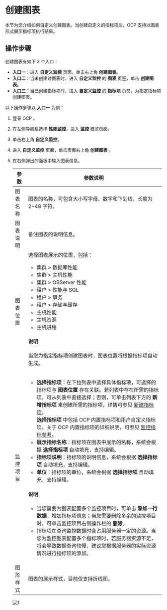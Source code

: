 # 创建图表

本节为您介绍如何自定义创建图表。当创建自定义的指标项后，OCP 支持以图表形式展示指标项执行结果。

## 操作步骤

创建图表有如下 3 个入口：

* **入口一**：进入 **自定义监控** 页面，单击右上角 **创建图表**。
* **入口二**：当未创建过图表时，进入 **自定义监控** 的 **图表** 页签，单击 **创建图表**。
* **入口三**：当已创建指标项时，进入 **自定义监控** 的 **指标项** 页签，为指定指标项创建图表。

以下操作步骤以 **入口一** 为例：

1. 登录 OCP 。

2. 在左侧导航栏选择 **性能监控**，进入 **监控** 概览页面。

3. 单击右上角 **自定义监控**。

4. 进入 **自定义监控** 页面，单击页面右上角 **创建图表** 。

5. 在右侧弹出的面板中输入图表信息。

    | 参数 | 参数说明 |
    |------|---------|
    | 图表名称 | 图表的名称，可包含大小写字母、数字和下划线，长度为 2~48 字符。 |
    | 图表说明 | 备注图表的说明信息。  |
    | 图表位置 | 选择图表展示的位置，包括：<ul><li>集群 > 数据库性能</li><li>集群 > 主机性能</li><li>集群 > OBServer 性能</li><li>租户 > 性能与 SQL</li><li>租户 > 事务</li><li>租户 > 存储与缓存</li><li>主机性能</li><li>主机资源</li><li>主机进程</li></ul> <main id="notice" type='note'><h4>说明</h4><p>当您为指定指标项创建图表时，图表位置将根据指标项自动生成。</p></main> |
    | 监控项目 | <ul><li>**选择指标项**：在下拉列表中选择具体指标项，可选择的指标项与 **图表位置** 存在关联。若列表中存在所需的指标项，可从列表中直接选择；否则，可单击列表下方的 **新增指标项** 来创建所需的指标项，详情可参见 [新建指标项](../300.manage-indicator-items/100.create-a-indicator-item.md)。<br>**选择指标项** 中包括 OCP 内置指标项和用户自定义指标项。关于 OCP 内置指标项的详细说明，可参见 [监控指标参考](../../../1900.reference-guide/300.monitoring-indicator-reference/100.overview-of-metrics.md)。</li><li>**展示指标名称**：指标项在图表中展示的名称，系统会根据 **选择指标项** 自动填充，支持编辑。</li><li>**指标项说明**：指标项的说明信息，系统会根据 **选择指标项** 自动填充，支持编辑。</li><li>**单位**：指标项的单位，系统会根据 **选择指标项** 自动填充，支持编辑。</li></ul><main id="notice" type='note'><h4>说明</h4><p><ul><li>当您需要为图表配置多个监控项目时，可单击 **添加一行数据**，增加指标项信息；当您需要删除多余的监控项目时，可单击监控项目右侧操作栏的 **删除**。</li><li>指标项在查询监控数据时会占用服务器一定的资源。当您为监控图表配置多个指标项时，若服务器资源不足，将会导致数据查询较慢，建议您根据服务器的实际资源情况进行指标项的添加。</li></ul></p></main>  |
    | 图形样式 | 图表的展示样式，目前仅支持折线图。   |

    ![1](https://obbusiness-private.oss-cn-shanghai.aliyuncs.com/doc/img/ocp/422/%E5%88%9B%E5%BB%BA%E5%9B%BE%E8%A1%A8.png)
